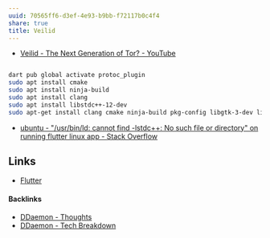 ```yaml
---
uuid: 70565ff6-d3ef-4e93-b9bb-f72117b0c4f4
share: true
title: Veilid
---
```

* [Veilid - The Next Generation of Tor? - YouTube](https://www.youtube.com/watch?app=desktop&v=cX3DV3TkgfI)

``` bash

dart pub global activate protoc_plugin
sudo apt install cmake
sudo apt install ninja-build
sudo apt install clang
sudo apt install libstdc++-12-dev
sudo apt-get install clang cmake ninja-build pkg-config libgtk-3-dev liblzma-dev libstdc++-12-dev

```

* [ubuntu - "/usr/bin/ld: cannot find -lstdc++: No such file or directory" on running flutter linux app - Stack Overflow](https://stackoverflow.com/questions/74543715/usr-bin-ld-cannot-find-lstdc-no-such-file-or-directory-on-running-flutte/74611723#74611723)

## Links

* [Flutter](/7b3f2975-da07-4d0d-a05b-d51b56e42184)

#### Backlinks

* [DDaemon - Thoughts](/edc2124b-c88b-4aaf-8d15-4dfb8ca8397b)
* [DDaemon - Tech Breakdown](/457c6a22-361f-4b4b-9867-809c7c6d0316)